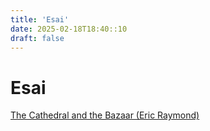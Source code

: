 ```yaml
---
title: 'Esai'
date: 2025-02-18T18:40::10
draft: false
---
```


# Esai

[The Cathedral and the Bazaar (Eric Raymond)](<Esai%20ec69138a314b412f8ce3131378316e23/The%20Cathedral%20and%20the%20Bazaar%20(Eric%20Raymond)%20adf356814dc34332b3005ba5ec29008b.md>)
